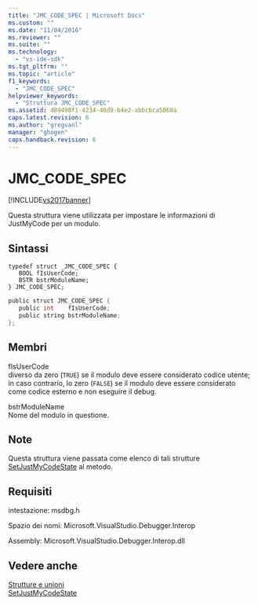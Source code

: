 ```yaml
---
title: "JMC_CODE_SPEC | Microsoft Docs"
ms.custom: ""
ms.date: "11/04/2016"
ms.reviewer: ""
ms.suite: ""
ms.technology: 
  - "vs-ide-sdk"
ms.tgt_pltfrm: ""
ms.topic: "article"
f1_keywords: 
  - "JMC_CODE_SPEC"
helpviewer_keywords: 
  - "Struttura JMC_CODE_SPEC"
ms.assetid: d89498f1-4234-46d9-b4e2-abbcbca5068a
caps.latest.revision: 6
ms.author: "gregvanl"
manager: "ghogen"
caps.handback.revision: 6
---
```

# JMC_CODE_SPEC
[!INCLUDE[vs2017banner](../../../code-quality/includes/vs2017banner.md)]

Questa struttura viene utilizzata per impostare le informazioni di JustMyCode per un modulo.  
  
## Sintassi  
  
```cpp#  
typedef struct _JMC_CODE_SPEC {  
   BOOL fIsUserCode;  
   BSTR bstrModuleName;  
} JMC_CODE_SPEC;  
```  
  
```c#  
public struct JMC_CODE_SPEC {  
   public int    fIsUserCode;  
   public string bstrModuleName;  
};  
```  
  
## Membri  
 fIsUserCode  
 diverso da zero \(`TRUE`\) se il modulo deve essere considerato codice utente; in caso contrario, lo zero \(`FALSE`\) se il modulo deve essere considerato come codice esterno e non eseguire il debug.  
  
 bstrModuleName  
 Nome del modulo in questione.  
  
## Note  
 Questa struttura viene passata come elenco di tali strutture [SetJustMyCodeState](../../../extensibility/debugger/reference/idebugengine3-setjustmycodestate.md) al metodo.  
  
## Requisiti  
 intestazione: msdbg.h  
  
 Spazio dei nomi: Microsoft.VisualStudio.Debugger.Interop  
  
 Assembly: Microsoft.VisualStudio.Debugger.Interop.dll  
  
## Vedere anche  
 [Strutture e unioni](../../../extensibility/debugger/reference/structures-and-unions.md)   
 [SetJustMyCodeState](../../../extensibility/debugger/reference/idebugengine3-setjustmycodestate.md)